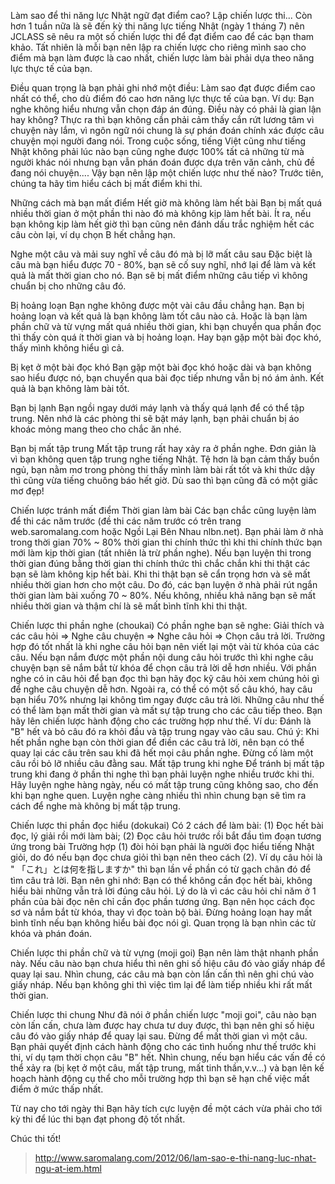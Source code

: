  Làm sao để thi năng lực Nhật ngữ đạt điểm cao? Lập chiến lược thi...
Còn hơn 1 tuần nữa là sẽ đến kỳ thi năng lực tiếng Nhật (ngày 1 tháng 7) nên JCLASS sẽ nêu ra một số chiến lược thi để đạt điểm cao để các bạn tham khảo. Tất nhiên là mỗi bạn nên lập ra chiến lược cho riêng mình sao cho điểm mà bạn làm được là cao nhất, chiến lược làm bài phải dựa theo năng lực thực tế của bạn.

Điều quan trọng là bạn phải ghi nhớ một điều: Làm sao đạt được điểm cao nhất có thể, cho dù điểm đó cao hơn năng lực thực tế của bạn. Ví dụ: Bạn nghe không hiểu nhưng vẫn chọn đáp án đúng.
Điều này có phải là gian lận hay không? Thực ra thì bạn không cần phải cảm thấy cắn rứt lương tâm vì chuyện này lắm, vì ngôn ngữ nói chung là sự phán đoán chính xác được câu chuyện mọi người đang nói. Trong cuộc sống, tiếng Việt cũng như tiếng Nhật không phải lúc nào bạn cũng nghe được 100% tất cả những từ mà người khác nói nhưng bạn vẫn phán đoán được dựa trên văn cảnh, chủ đề đang nói chuyện....
Vậy bạn nên lập một chiến lược như thế nào? Trước tiên, chúng ta hãy tìm hiểu cách bị mất điểm khi thi.

Những cách mà bạn mất điểm
Hết giờ mà không làm hết bài
Bạn bị mất quá nhiều thời gian ở một phần thi nào đó mà không kịp làm hết bài. Ít ra, nếu bạn không kịp làm hết giờ thì bạn cũng nên đánh dấu trắc nghiệm hết các câu còn lại, ví dụ chọn B hết chẳng hạn.

Nghe một câu và mải suy nghĩ về câu đó mà bị lỡ mất câu sau
Đặc biệt là câu mà bạn hiểu được 70 - 80%, bạn sẽ cố suy nghĩ, nhớ lại để làm và kết quả là mất thời gian cho nó. Bạn sẽ bị mất điểm những câu tiếp vì không chuẩn bị cho những câu đó.

Bị hoảng loạn
Bạn nghe không được một vài câu đầu chẳng hạn. Bạn bị hoảng loạn và kết quả là bạn không làm tốt câu nào cả. Hoặc là bạn làm phần chữ và từ vựng mất quá nhiều thời gian, khi bạn chuyển qua phần đọc thì thấy còn quá ít thời gian và bị hoảng loạn. Hay bạn gặp một bài đọc khó, thấy mình không hiểu gì cả.

Bị kẹt ở một bài đọc khó
Bạn gặp một bài đọc khó hoặc dài và bạn không sao hiểu được nó, bạn chuyển qua bài đọc tiếp nhưng vẫn bị nó ám ảnh. Kết quả là bạn không làm bài tốt.

Bạn bị lạnh
Bạn ngồi ngay dưới máy lạnh và thấy quá lạnh để có thể tập trung. Nên nhớ là các phòng thi sẽ bật máy lạnh, bạn phải chuẩn bị áo khoác mỏng mang theo cho chắc ăn nhé.

Bạn bị mất tập trung
Mất tập trung rất hay xảy ra ở phần nghe. Đơn giản là vì bạn không quen tập trung nghe tiếng Nhật. Tệ hơn là bạn cảm thấy buồn ngủ, bạn nằm mơ trong phòng thi thấy mình làm bài rất tốt và khi thức dậy thì cũng vừa tiếng chuông báo hết giờ. Dù sao thì bạn cũng đã có một giấc mơ đẹp!

Chiến lược tránh mất điểm
Thời gian làm bài
Các bạn chắc cũng luyện làm để thi các năm trước (đề thi các năm trước có trên trang web.saromalang.com hoặc Ngồi Lại Bên Nhau nlbn.net). Bạn phải làm ở nhà trong thời gian 70% ~ 80% thời gian thi chính thức thì khi thi chính thức bạn mới làm kịp thời gian (tất nhiên là trừ phần nghe). Nếu bạn luyện thi trong thời gian đúng bằng thời gian thi chính thức thì chắc chắn khi thi thật các bạn sẽ làm không kịp hết bài. Khi thi thật bạn sẽ cẩn trọng hơn và sẽ mất nhiều thời gian hơn cho một câu. Do đó, các bạn luyện ở nhà phải rút ngắn thời gian làm bài xuống 70 ~ 80%. Nếu không, nhiều khả năng bạn sẽ mất nhiều thời gian và thậm chí là sẽ mất bình tĩnh khi thi thật.

Chiến lược thi phần nghe (choukai)
Có phần nghe bạn sẽ nghe: Giải thích và các câu hỏi => Nghe câu chuyện => Nghe câu hỏi => Chọn câu trả lời. Trường hợp đó tốt nhất là khi nghe câu hỏi bạn nên viết lại một vài từ khóa của các câu. Nếu bạn nắm được một phần nội dung câu hỏi trước thì khi nghe câu chuyện bạn sẽ nắm bắt từ khóa để chọn câu trả lời dễ hơn nhiều.
Với phần nghe có in câu hỏi để bạn đọc thì bạn hãy đọc kỹ câu hỏi xem chúng hỏi gì để nghe câu chuyện dễ hơn.
Ngoài ra, có thể có một số câu khó, hay câu bạn hiểu 70% nhưng lại không tìm ngay được câu trả lời. Những câu như thế có thể làm bạn mất thời gian và mất sự tập trung cho các câu tiếp theo. Bạn hãy lên chiến lược hành động cho các trường hợp như thế. Ví du: Đánh là "B" hết và bỏ câu đó ra khỏi đầu và tập trung ngay vào câu sau. Chú ý: Khi hết phần nghe bạn còn thời gian để điền các câu trả lời, nên bạn có thể quay lại các câu trên sau khi đã hết mọi câu phần nghe. Đừng cố làm một câu rồi bỏ lỡ nhiều câu đằng sau.
Mất tập trung khi nghe
Để tránh bị mất tập trung khi đang ở phần thi nghe thì bạn phải luyện nghe nhiều trước khi thi. Hãy luyện nghe hàng ngày, nếu có mất tập trung cũng không sao, cho đến khi bạn nghe quen. Luyện nghe càng nhiều thì nhìn chung bạn sẽ tìm ra cách để nghe mà không bị mất tập trung.

Chiến lược thi phần đọc hiểu (dokukai)
Có 2 cách để làm bài: (1) Đọc hết bài đọc, lý giải rồi mới làm bài; (2) Đọc câu hỏi trước rồi bắt đầu tìm đoạn tương ứng trong bài
Trường hợp (1) đòi hỏi bạn phải là người đọc hiểu tiếng Nhật giỏi, do đó nếu bạn đọc chưa giỏi thì bạn nên theo cách (2). Ví dụ câu hỏi là " 「これ」とは何を指しますか" thì bạn lần về phần có từ gạch chân đó để tìm câu trả lời.
Bạn nên ghi nhớ: Bạn có thể không cần đọc hết bài, không hiểu bài những vẫn trả lời đúng câu hỏi. Lý do là vì các câu hỏi chỉ năm ở 1 phần của bài đọc nên chỉ cần đọc phần tương ứng. Bạn nên học cách đọc sơ và nắm bắt từ khóa, thay vì đọc toàn bộ bài.
Đừng hoảng loạn hay mất bình tĩnh nếu bạn không hiểu bài đọc nói gì. Quan trọng là bạn nhìn các từ khóa và phán đoán.

Chiến lược thi phần chữ và từ vựng (moji goi)
Bạn nên làm thật nhanh phần này. Nếu câu nào bạn chưa hiểu thì nên ghi số hiệu câu đó vào giấy nháp để quay lại sau. Nhìn chung, các câu mà bạn còn lấn cấn thì nên ghi chú vào giấy nháp. Nếu bạn không ghi thì việc tìm lại để làm tiếp nhiều khi rất mất thời gian.

Chiến lược thi chung
Như đã nói ở phần chiến lược "moji goi", câu nào bạn còn lấn cấn, chưa làm được hay chưa tư duy được, thì bạn nên ghi số hiệu câu đó vào giấy nháp để quay lại sau. Đừng để mất thời gian vì một câu. Bạn phải quyết định cách hành động cho các tình huống như thế trước khi thi, ví dụ tạm thời chọn câu "B" hết.
Nhìn chung, nếu bạn hiểu các vấn đề có thể xảy ra (bị kẹt ở một câu, mất tập trung, mất tinh thần,v.v...) và bạn lên kế hoạch hành động cụ thể cho mỗi trường hợp thì bạn sẽ hạn chế việc mất điểm ở mức thấp nhất.

Từ nay cho tới ngày thi
Bạn hãy tích cực luyện đề một cách vừa phải cho tới kỳ thi để lúc thi bạn đạt phong độ tốt nhất.

Chúc thi tốt!

> http://www.saromalang.com/2012/06/lam-sao-e-thi-nang-luc-nhat-ngu-at-iem.html
